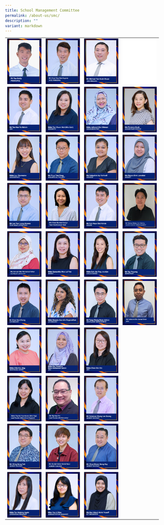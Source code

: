```yaml
---
title: School Management Committee
permalink: /about-us/smc/
description: ""
variant: markdown
---
```

<style>
    td, th {
       border: none!important;
    }
</style>


|||||
| :-: | :-: | :-: | :-: |
|![](/images/Tan_Kelly_P.png)|![](/images/Mr_Chan_Eugene.jpg)|![](/images/Mr_Michael_Tan_Hock_Chuan_VP_2_jpg.png)|![](/images/blankblank.jpg)|
|![](/images/10%20mr%20tan%20han%20yu%20melvin.jpg)|![](/images/09%20mdm%20tan%20chuen%20wei%20(mrs%20goh).jpg)|![](/images/04%20mdm%20julianah%20bte%20othman.jpg)|![](/images/ms%20florence%20kuek.jpg)|
|![](/images/05%20mdm%20lau%20charmaine.jpg)|![](/images/07%20mr%20phua%20tian%20peng.jpg)|![](/images/08%20ms%20subashini%20ap%20varlivell08.jpg)|![](/images/02%20ms%20diyana%20binti%20jumahat.jpg)|
|![](/images/06%20mr%20lee%20yee%20leong%20keynes.jpg)|![](/images/evelyn.png)|![](/images/03%20mr%20goh%20huan%20bok%20kelvin.jpg)|![](/images/kenny1.png)|
|![](/images/amizah%20sh%20ml.jpg)|![](/images/21%20mdm%20samantha%20woo%20lai%20yee.jpg)|![](/images/17%20mdm%20goh%20jia%20ying%20jocelyn.jpg)|![](/images/22%20mr%20tay%20peiyong.jpg)|
|![](/images/16%20dr%20choe%20kee%20cheng.jpg)|![](/images/20%20mdm%20renuka%20devi%20do%20ragunathan.jpg)|![](/images/Mr_Tung_Cheng_Boon_Adrian.jpg)|![](/images/Suhaimi_AYH.jpg)|
|![](/images/15%20mdm%20chin%20hui%20jing.jpg)|![](/images/19%20mdm%20nur%20amalina%20binte%20mohamed%20salleh.jpg)|![](/images/14%20mdm%20chew%20wei%20xin.jpg)||
|![](/images/Karen_LT_new1.jpg)|![](/images/Yip_LT.jpg)|![](/images/coleman%20chong.jpg)||
|![](/images/hong%20tatt.jpg)|![](/images/2_nuriah_ST.jpg)|![](/images/ray%20chua.jpg)||
|![](/images/mdm%20tan%20huiping%20apple.jpg)|![](/images/Miss_Yeo_Li_Wen.jpg)|![](/images/Ms_Nur_Atiqah_Mohd_Yusoff.jpg)||